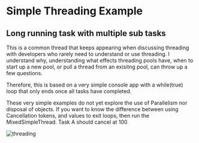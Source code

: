 # Simple Threading Example
## Long running task with multiple sub tasks
This is a common thread that keeps appearing when discussing threading with developers who rarely need to understand or use threading.  I understand why, understanding what effects threading pools have, when to start up a new pool, or pull a thread from an exisitng pool, can throw up a few questions.

Therefore, this is based on a very simple console app with a while(true) loop that only ends once all tasks have completed.

These very simple examples do not yet explore the use of Parallelism nor disposal of objects. 
If you want to know the difference between using Cancellation tokens, and values to exit loops, then run the MixedSimpleThread.  Task A should cancel at 100

![threading](https://github.com/user-attachments/assets/34d34f63-9305-47d3-94b3-b097bee61f91)
